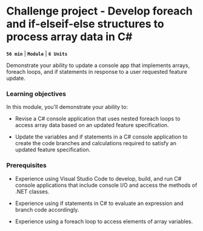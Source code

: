 # Challenge project - Develop foreach and if-elseif-else structures to process array data in C#

**`56 min`** | **`Module`** | **`6 Units`**

Demonstrate your ability to update a console app that implements arrays, foreach loops, and if statements in response to a user requested feature update.

### Learning objectives

In this module, you'll demonstrate your ability to:

- Revise a C# console application that uses nested foreach loops to access array data based on an updated feature specification.

- Update the variables and if statements in a C# console application to create the code branches and calculations required to satisfy an updated feature specification.

### Prerequisites


- Experience using Visual Studio Code to develop, build, and run C# console applications that include console I/O and access the methods of .NET classes.

- Experience using if statements in C# to evaluate an expression and branch code accordingly.

- Experience using a foreach loop to access elements of array variables.


